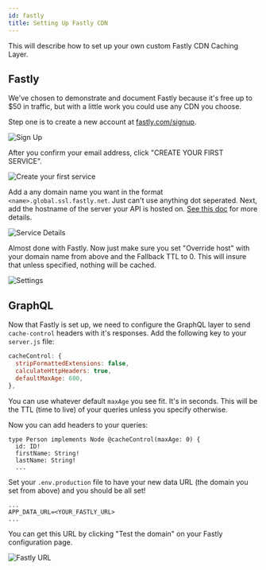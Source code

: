 ```yaml
---
id: fastly
title: Setting Up Fastly CDN
---
```


This will describe how to set up your own custom Fastly CDN Caching Layer.

## Fastly

We've chosen to demonstrate and document Fastly because it's free up to $50 in traffic, but with a little work you could use any CDN you choose.

Step one is to create a new account at [fastly.com/signup](https://www.fastly.com/signup).

![Sign Up](/img/fastly/signup.png)

After you confirm your email address, click "CREATE YOUR FIRST SERVICE".

![Create your first service](/img/fastly/first-service.png)

Add a any domain name you want in the format `<name>.global.ssl.fastly.net`. Just can't use anything dot seperated. Next, add the hostname of the server your API is hosted on. [See this doc](https://docs.fastly.com/guides/tls/setting-up-free-tls) for more details.

![Service Details](/img/fastly/details.png)

Almost done with Fastly. Now just make sure you set "Override host" with your domain name from above and the Fallback TTL to 0. This will insure that unless specified, nothing will be cached.

![Settings](/img/fastly/settings.png)

## GraphQL

Now that Fastly is set up, we need to configure the GraphQL layer to send `cache-control` headers with it's responses. Add the following key to your `server.js` file:

```js
cacheControl: {
  stripFormattedExtensions: false,
  calculateHttpHeaders: true,
  defaultMaxAge: 600,
},
```

You can use whatever default `maxAge` you see fit. It's in seconds. This will be the TTL (time to live) of your queries unless you specify otherwise.

Now you can add headers to your queries:

```
type Person implements Node @cacheControl(maxAge: 0) {
  id: ID!
  firstName: String!
  lastName: String!
  ...
```

Set your `.env.production` file to have your new data URL (the domain you set from above) and you should be all set!

```
...
APP_DATA_URL=<YOUR_FASTLY_URL>
...
```

You can get this URL by clicking "Test the domain" on your Fastly configuration page.

![Fastly URL](/img/fastly/fastly_url.png)

